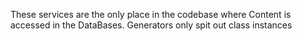 These services are the only place in the codebase where Content is accessed in the DataBases.
Generators only spit out class instances